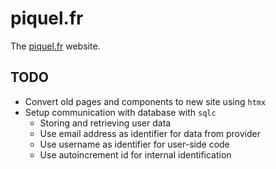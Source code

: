 # piquel.fr

The [piquel.fr](https://piquel.fr) website.

## TODO

- Convert old pages and components to new site using ``htmx``
- Setup communication with database with ``sqlc``
  - Storing and retrieving user data
  - Use email address as identifier for data from provider
  - Use username as identifier for user-side code
  - Use autoincrement id for internal identification
